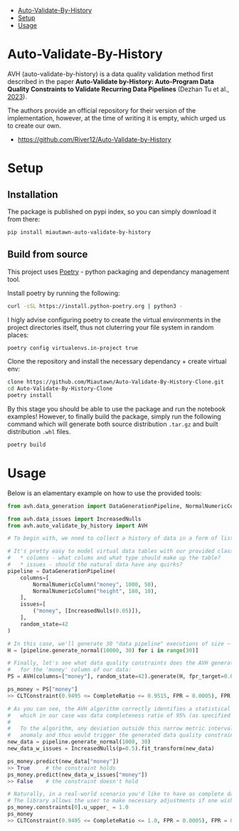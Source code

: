 * [Auto-Validate-By-History](#auto-validate-by-history)
* [Setup](#setup)
* [Usage](#usage)

# Auto-Validate-By-History
AVH (auto-validate-by-history) is a data quality validation method first described in the paper **Auto-Validate by-History: Auto-Program Data Quality Constraints to Validate Recurring Data Pipelines** (Dezhan Tu et al., [2023](https://arxiv.org/abs/2306.02421)).

The authors provide an official repository for their version of the implementation, however, at the time of writing it is empty, which urged us to create our own.
* https://github.com/River12/Auto-Validate-by-History

# Setup
## Installation
The package is published on pypi index, so you can simply download it from there:
```bash
pip install miautawn-auto-validate-by-history
```

## Build from source
This project uses [Poetry](https://python-poetry.org/docs/#installation) - python packaging and dependancy management tool.

Install poetry by running the following:
```bash
curl -sSL https://install.python-poetry.org | python3 -
```

I higly advise configuring poetry to create the virtual environments in the project directories itself, thus not cluterring your file system in random places:
```bash
poetry config virtualenvs.in-project true
```

Clone the repository and install the necessary dependancy + create virtual env:
```bash
clone https://github.com/Miautawn/Auto-Validate-By-History-Clone.git
cd Auto-Validate-By-History-Clone
poetry install
```

By this stage you should be able to use the package and run the notebook examples!
However, to finally build the package, simply run the following command which will generate both source distribution `.tar.gz` and built distribution `.whl` files.
```bash
poetry build
```

# Usage
Below is an elamentary example on how to use the provided tools:
```python
from avh.data_generation import DataGenerationPipeline, NormalNumericColumn, BetaNumericColumn

from avh.data_issues import IncreasedNulls
from avh.auto_validate_by_history import AVH

# To begin with, we nned to collect a history of data in a form of list of dataframes.

# It's pretty easy to model virtual data tables with our provided classes like so:
#   * columns - what colums and what type should make up the table?
#   * issues - should the natural data have any quirks?
pipeline = DataGenerationPipeline(
    columns=[
        NormalNumericColumn("money", 1000, 50),
        NormalNumericColumn("height", 180, 10),
    ],
    issues=[
        ("money", [IncreasedNulls(0.05)]),
    ],
    random_state=42
)

# In this case, we'll generate 30 "data pipeline" executions of size ~ N(10000, 30)
H = [pipeline.generate_normal(10000, 30) for i in range(30)]

# Finally, let's see what data quality constraints does the AVH generate
#   for the 'money' column of our data:
PS = AVH(columns=["money"], random_state=42).generate(H, fpr_target=0.05)

ps_money = PS["money"]
>> CLTConstraint(0.9495 <= CompleteRatio <= 0.9515, FPR = 0.0005), FPR = 0.045966

# As you can see, the AVH algorithm correctly identifies a statistical invariate
#   which in our case was data completeness ratio of 95% (as specified in our data generation).
#
#   To the algorithm, any deviation outside this narrow metric interval would appear as an
#   anomaly and thus would trigger the generated data quality constraint.
new_data = pipeline.generate_normal(1000, 30)
new_data_w_issues = IncreasedNulls(p=0.5).fit_transform(new_data)

ps_money.predict(new_data["money"])
>> True     # the constraint holds
ps_money.predict(new_data_w_issues["money"])
>> False    # the constraint doesn't hold

# Naturally, in a real-world scenario you'd like to have as complete data as possible.
# The library allows the user to make necessary adjustments if one wishes to do so:
ps_money.constraints[0].u_upper_ = 1.0
ps_money
>> CLTConstraint(0.9495 <= CompleteRatio <= 1.0, FPR = 0.0005), FPR = 0.045966
```
